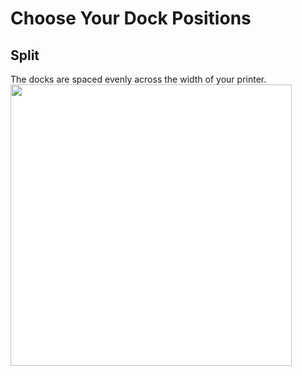 # Choose Your Dock Positions
## Split
The docks are spaced evenly across the width of your printer.
<img src="/images/Voron_300_76mm_4tools_split_TPU.svg" style="margin:0px;background-color: #FFFFFF;" width="450"/>
